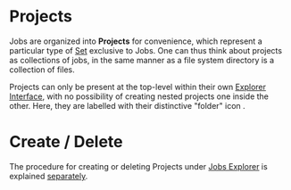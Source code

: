 # Projects

Jobs are organized into **Projects** for convenience, which represent a particular type of [Set](/entities-general/sets.md) exclusive to Jobs. One can thus think about projects as collections of jobs, in the same manner as a file system directory is a collection of files.

Projects can only be present at the top-level within their own [Explorer Interface](ui/projects-explorer.md), with no possibility of creating nested projects one inside the other. Here, they are labelled with their distinctive "folder" icon <i class="zmdi zmdi-folder zmdi-hc-border"></i>. 

# Create / Delete

The procedure for creating or deleting Projects under [Jobs Explorer](ui/explorer.md) is explained [separately](actions/create-delete-project.md). 
